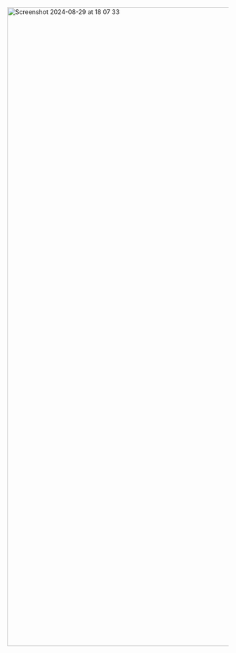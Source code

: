 <img width="1451" alt="Screenshot 2024-08-29 at 18 07 33" src="https://github.com/user-attachments/assets/474731f6-157c-42d7-9495-28d921554ade">
